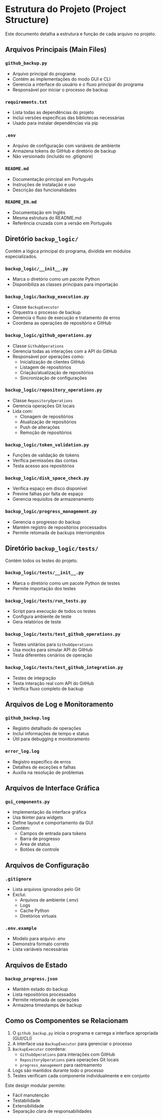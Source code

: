 # Estrutura do Projeto (Project Structure)

Este documento detalha a estrutura e função de cada arquivo no projeto.

## Arquivos Principais (Main Files)

### `github_backup.py`
- Arquivo principal do programa
- Contém as implementações do modo GUI e CLI
- Gerencia a interface do usuário e o fluxo principal do programa
- Responsável por iniciar o processo de backup

### `requirements.txt`
- Lista todas as dependências do projeto
- Inclui versões específicas das bibliotecas necessárias
- Usado para instalar dependências via pip

### `.env`
- Arquivo de configuração com variáveis de ambiente
- Armazena tokens do GitHub e diretório de backup
- Não versionado (incluído no .gitignore)

### `README.md`
- Documentação principal em Português
- Instruções de instalação e uso
- Descrição das funcionalidades

### `README_EN.md`
- Documentação em Inglês
- Mesma estrutura do README.md
- Referência cruzada com a versão em Português

## Diretório `backup_logic/`
Contém a lógica principal do programa, dividida em módulos especializados.

### `backup_logic/__init__.py`
- Marca o diretório como um pacote Python
- Disponibiliza as classes principais para importação

### `backup_logic/backup_execution.py`
- Classe `BackupExecutor`
- Orquestra o processo de backup
- Gerencia o fluxo de execução e tratamento de erros
- Coordena as operações de repositório e GitHub

### `backup_logic/github_operations.py`
- Classe `GithubOperations`
- Gerencia todas as interações com a API do GitHub
- Responsável por operações como:
  * Inicialização de clientes GitHub
  * Listagem de repositórios
  * Criação/atualização de repositórios
  * Sincronização de configurações

### `backup_logic/repository_operations.py`
- Classe `RepositoryOperations`
- Gerencia operações Git locais
- Lida com:
  * Clonagem de repositórios
  * Atualização de repositórios
  * Push de alterações
  * Remoção de repositórios

### `backup_logic/token_validation.py`
- Funções de validação de tokens
- Verifica permissões das contas
- Testa acesso aos repositórios

### `backup_logic/disk_space_check.py`
- Verifica espaço em disco disponível
- Previne falhas por falta de espaço
- Gerencia requisitos de armazenamento

### `backup_logic/progress_management.py`
- Gerencia o progresso do backup
- Mantém registro de repositórios processados
- Permite retomada de backups interrompidos

## Diretório `backup_logic/tests/`
Contém todos os testes do projeto.

### `backup_logic/tests/__init__.py`
- Marca o diretório como um pacote Python de testes
- Permite importação dos testes

### `backup_logic/tests/run_tests.py`
- Script para execução de todos os testes
- Configura ambiente de teste
- Gera relatórios de teste

### `backup_logic/tests/test_github_operations.py`
- Testes unitários para `GithubOperations`
- Usa mocks para simular API do GitHub
- Testa diferentes cenários de operação

### `backup_logic/tests/test_github_integration.py`
- Testes de integração
- Testa interação real com API do GitHub
- Verifica fluxo completo de backup

## Arquivos de Log e Monitoramento

### `github_backup.log`
- Registro detalhado de operações
- Inclui informações de tempo e status
- Útil para debugging e monitoramento

### `error_log.log`
- Registro específico de erros
- Detalhes de exceções e falhas
- Auxilia na resolução de problemas

## Arquivos de Interface Gráfica

### `gui_components.py`
- Implementação da interface gráfica
- Usa tkinter para widgets
- Define layout e comportamento da GUI
- Contém:
  * Campos de entrada para tokens
  * Barra de progresso
  * Área de status
  * Botões de controle

## Arquivos de Configuração

### `.gitignore`
- Lista arquivos ignorados pelo Git
- Exclui:
  * Arquivos de ambiente (.env)
  * Logs
  * Cache Python
  * Diretórios virtuais

### `.env.example`
- Modelo para arquivo .env
- Demonstra formato correto
- Lista variáveis necessárias

## Arquivos de Estado

### `backup_progress.json`
- Mantém estado do backup
- Lista repositórios processados
- Permite retomada de operações
- Armazena timestamps de backup

## Como os Componentes se Relacionam

1. O `github_backup.py` inicia o programa e carrega a interface apropriada (GUI/CLI)
2. A interface usa `BackupExecutor` para gerenciar o processo
3. `BackupExecutor` coordena:
   - `GithubOperations` para interações com GitHub
   - `RepositoryOperations` para operações Git locais
   - `progress_management` para rastreamento
4. Logs são mantidos durante todo o processo
5. Testes verificam cada componente individualmente e em conjunto

Este design modular permite:
- Fácil manutenção
- Testabilidade
- Extensibilidade
- Separação clara de responsabilidades